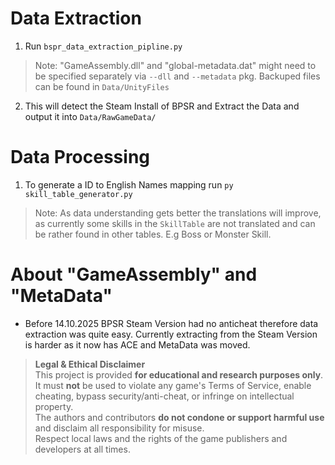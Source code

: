 # Data Extraction

1. Run `bspr_data_extraction_pipline.py`

> Note: "GameAssembly.dll" and "global-metadata.dat" might need to be specified separately via `--dll` and `--metadata` pkg. Backuped files can be found in `Data/UnityFiles`

2. This will detect the Steam Install of BPSR and Extract the Data and output it into `Data/RawGameData/`


# Data Processing

1. To generate a ID to English Names mapping run `py skill_table_generator.py`

> Note: As data understanding gets better the translations will improve, as currently some skills in the `SkillTable` are not translated and can be rather found in other tables. E.g Boss or Monster Skill.

# About "GameAssembly" and "MetaData"

- Before 14.10.2025 BPSR Steam Version had no anticheat therefore data extraction was quite easy. Currently extracting from the Steam Version is harder as it now has ACE and MetaData was moved.

> **Legal & Ethical Disclaimer**  
> This project is provided **for educational and research purposes only**.  
> It must **not** be used to violate any game's Terms of Service, enable cheating, bypass security/anti-cheat, or infringe on intellectual property.  
> The authors and contributors **do not condone or support harmful use** and disclaim all responsibility for misuse.  
> Respect local laws and the rights of the game publishers and developers at all times.